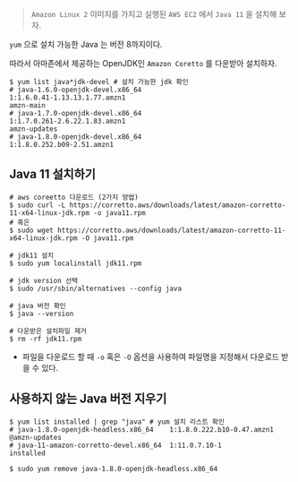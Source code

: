 > `Amazon Linux 2` 이미지를 가지고 실행된 `AWS EC2` 에서 `Java 11` 을 설치해 보자.



`yum` 으로 설치 가능한 Java 는 버전 8까지이다.

따라서 아마존에서 제공하는 OpenJDK인 `Amazon Coretto` 를 다운받아 설치하자.

```shell
$ yum list java*jdk-devel # 설치 가능한 jdk 확인
# java-1.6.0-openjdk-devel.x86_64                                       1:1.6.0.41-1.13.13.1.77.amzn1                                       amzn-main
# java-1.7.0-openjdk-devel.x86_64                                       1:1.7.0.261-2.6.22.1.83.amzn1                                       amzn-updates
# java-1.8.0-openjdk-devel.x86_64                                       1:1.8.0.252.b09-2.51.amzn1    
```



## Java 11 설치하기

```shell
# aws coreetto 다운로드 (2가지 방법)
$ sudo curl -L https://corretto.aws/downloads/latest/amazon-corretto-11-x64-linux-jdk.rpm -o java11.rpm
# 혹은
$ sudo wget https://corretto.aws/downloads/latest/amazon-corretto-11-x64-linux-jdk.rpm -O java11.rpm

# jdk11 설치
$ sudo yum localinstall jdk11.rpm

# jdk version 선택
$ sudo /usr/sbin/alternatives --config java

# java 버전 확인
$ java --version

# 다운받은 설치파일 제거
$ rm -rf jdk11.rpm
```

- 파일을 다운로드 할 때 `-o` 혹은 `-O` 옵션을 사용하여 파일명을 지정해서 다운로드 받을 수 있다. 



## 사용하지 않는 Java 버전 지우기

```shell
$ yum list installed | grep "java" # yum 설치 리스트 확인
# java-1.8.0-openjdk-headless.x86_64    1:1.8.0.222.b10-0.47.amzn1   @amzn-updates
# java-11-amazon-corretto-devel.x86_64  1:11.0.7.10-1                installed

$ sudo yum remove java-1.8.0-openjdk-headless.x86_64 
```

